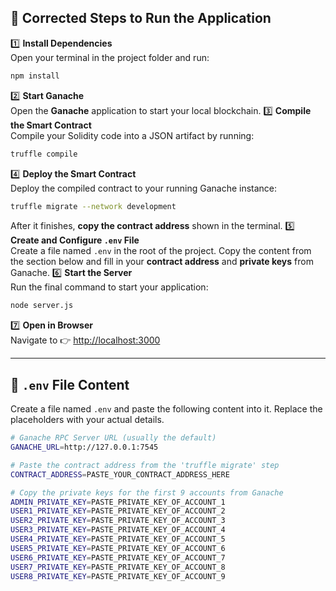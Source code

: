 ## 🚀 Corrected Steps to Run the Application
1️⃣ **Install Dependencies**  
Open your terminal in the project folder and run:
```bash
npm install
```
2️⃣ **Start Ganache**  
Open the **Ganache** application to start your local blockchain.
3️⃣ **Compile the Smart Contract**  
Compile your Solidity code into a JSON artifact by running:
```bash
truffle compile
```
4️⃣ **Deploy the Smart Contract**  
Deploy the compiled contract to your running Ganache instance:
```bash
truffle migrate --network development
```
After it finishes, **copy the contract address** shown in the terminal.
5️⃣ **Create and Configure `.env` File**  
Create a file named `.env` in the root of the project. Copy the content from the section below and fill in your **contract address** and **private keys** from Ganache.
6️⃣ **Start the Server**  
Run the final command to start your application:
```bash
node server.js
```
7️⃣ **Open in Browser**  
Navigate to 👉 [http://localhost:3000](http://localhost:3000)

---

## 🧩 `.env` File Content
Create a file named `.env` and paste the following content into it. Replace the placeholders with your actual details.
```bash
# Ganache RPC Server URL (usually the default)
GANACHE_URL=http://127.0.0.1:7545

# Paste the contract address from the 'truffle migrate' step
CONTRACT_ADDRESS=PASTE_YOUR_CONTRACT_ADDRESS_HERE

# Copy the private keys for the first 9 accounts from Ganache
ADMIN_PRIVATE_KEY=PASTE_PRIVATE_KEY_OF_ACCOUNT_1
USER1_PRIVATE_KEY=PASTE_PRIVATE_KEY_OF_ACCOUNT_2
USER2_PRIVATE_KEY=PASTE_PRIVATE_KEY_OF_ACCOUNT_3
USER3_PRIVATE_KEY=PASTE_PRIVATE_KEY_OF_ACCOUNT_4
USER4_PRIVATE_KEY=PASTE_PRIVATE_KEY_OF_ACCOUNT_5
USER5_PRIVATE_KEY=PASTE_PRIVATE_KEY_OF_ACCOUNT_6
USER6_PRIVATE_KEY=PASTE_PRIVATE_KEY_OF_ACCOUNT_7
USER7_PRIVATE_KEY=PASTE_PRIVATE_KEY_OF_ACCOUNT_8
USER8_PRIVATE_KEY=PASTE_PRIVATE_KEY_OF_ACCOUNT_9
```
